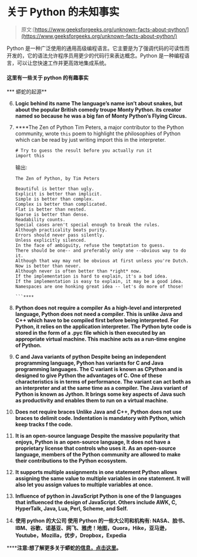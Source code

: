 # 关于 Python 的未知事实

> 原文:[https://www.geeksforgeeks.org/unknown-facts-about-python/](https://www.geeksforgeeks.org/unknown-facts-about-python/)

Python 是一种广泛使用的通用高级编程语言。它主要是为了强调代码的可读性而开发的，它的语法允许程序员用更少的代码行来表达概念。Python 是一种编程语言，可以让您快速工作并更高效地集成系统。

#### 这里有一些关于 python 的有趣事实

***   蟒蛇的起源**

6.  **Logic behind its name
    The language’s name isn’t about snakes, but about the popular British comedy troupe Monty Python. its creator named so because he was a big fan of Monty Python’s Flying Circus.**
7.  ****The Zen of Python
    Tim Peters, a major contributor to the Python community, wrote `this` poem to highlight the philosophies of Python which can be read by just writing import this in the interpreter.

    ```
    # Try to guess the result before you actually run it 
    import this 
    ```

    输出:

    ```
    The Zen of Python, by Tim Peters

    Beautiful is better than ugly.
    Explicit is better than implicit.
    Simple is better than complex.
    Complex is better than complicated.
    Flat is better than nested.
    Sparse is better than dense.
    Readability counts.
    Special cases aren't special enough to break the rules.
    Although practicality beats purity.
    Errors should never pass silently.
    Unless explicitly silenced.
    In the face of ambiguity, refuse the temptation to guess.
    There should be one-- and preferably only one --obvious way to do it.
    Although that way may not be obvious at first unless you're Dutch.
    Now is better than never.
    Although never is often better than *right* now.
    If the implementation is hard to explain, it's a bad idea.
    If the implementation is easy to explain, it may be a good idea.
    Namespaces are one honking great idea -- let's do more of those!

    ```**** 
8.  ******Python does not require a compiler
    As a high-level and interpreted language, Python does not need a compiler. This is unlike Java and C++ which have to be compiled first before being interpreted. For Python, it relies on the application interpreter.
    The Python byte code is stored in the form of a .pyc file which is then executed by an appropriate virtual machine. This machine acts as a run-time engine of Python.******
9.  ******C and Java variants of python
    Despite being an independent programming language, Python has variants for C and Java programming languages. The C variant is known as CPython and is designed to give Python the advantages of C. One of these characteristics is in terms of performance. The variant can act both as an interpreter and at the same time as a compiler.
    The Java variant of Python is known as Jython. It brings some key aspects of Java such as productivity and enables them to run on a virtual machine.******
10.  ******Does not require braces
    Unlike Java and C++, Python does not use braces to delimit code. Indentation is mandatory with Python, which keep tracks f the code.******
11.  ******It is an open-source language
    Despite the massive popularity that enjoys, Python is an open-source language, It does not have a proprietary license that controls who uses it.
    As an open-source language, members of the Python community are allowed to make their contributions to the Python ecosystem.******
12.  ******It supports multiple assignments in one statement
    Python allows assigning the same value to multiple variables in one statement. It will also let you assign values to multiple variables at once.******
13.  ******Influence of python in JavaScript
    Python is one of the 9 languages that influenced the design of JavaScript. Others include AWK, C, HyperTalk, Java, Lua, Perl, Scheme, and Self.******
14.  ******使用 python 的大公司
    使用 Python 的一些大公司和机构有:
    NASA、脸书、IBM、谷歌、诺基亚、网飞、雅虎！地图，Quora，Hike，亚马逊，Youtube，Mozilla，优步，Dropbox，Expedia******

********注意:**想了解更多关于蟒蛇[的信息，点击这里](https://www.geeksforgeeks.org/python-programming-language/)。******
